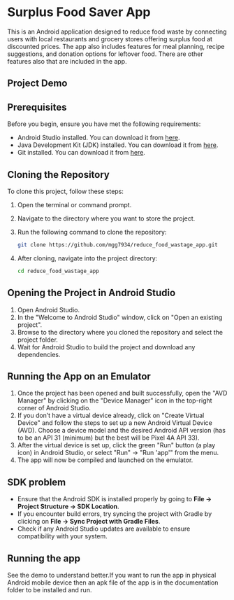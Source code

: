 # Surplus Food Saver App

This is an Android application designed to reduce food waste by connecting users with local restaurants and grocery stores offering surplus food at discounted prices. The app also includes features for meal planning, recipe suggestions, and donation options for leftover food. There are other features also that are included in the app. 

## Project Demo


## Prerequisites

Before you begin, ensure you have met the following requirements:

- Android Studio installed. You can download it from [here](https://developer.android.com/studio).
- Java Development Kit (JDK) installed. You can download it from [here](https://www.oracle.com/java/technologies/javase-jdk11-downloads.html).
- Git installed. You can download it from [here](https://git-scm.com/).

## Cloning the Repository

To clone this project, follow these steps:

1. Open the terminal or command prompt.
2. Navigate to the directory where you want to store the project.
3. Run the following command to clone the repository:

   ```bash
   git clone https://github.com/mgg7934/reduce_food_wastage_app.git
   ```

4. After cloning, navigate into the project directory:

   ```bash
   cd reduce_food_wastage_app
   ```

## Opening the Project in Android Studio

1. Open Android Studio.
2. In the "Welcome to Android Studio" window, click on "Open an existing project".
3. Browse to the directory where you cloned the repository and select the project folder.
4. Wait for Android Studio to build the project and download any dependencies.

## Running the App on an Emulator

1. Once the project has been opened and built successfully, open the "AVD Manager" by clicking on the "Device Manager" icon in the top-right corner of Android Studio.
2. If you don’t have a virtual device already, click on "Create Virtual Device" and follow the steps to set up a new Android Virtual Device (AVD). Choose a device model and the desired Android API version (has to be an API 31 (minimum) but the best will be Pixel 4A API 33).
3. After the virtual device is set up, click the green "Run" button (a play icon) in Android Studio, or select "Run" -> "Run 'app'" from the menu.
4. The app will now be compiled and launched on the emulator.

## SDK problem 

- Ensure that the Android SDK is installed properly by going to **File -> Project Structure -> SDK Location**.
- If you encounter build errors, try syncing the project with Gradle by clicking on **File -> Sync Project with Gradle Files**.
- Check if any Android Studio updates are available to ensure compatibility with your system.

## Running the app

See the demo to understand better.If you want to run the app in physical Android mobile device then an apk file of the app is in the documentation folder to be installed and run.



